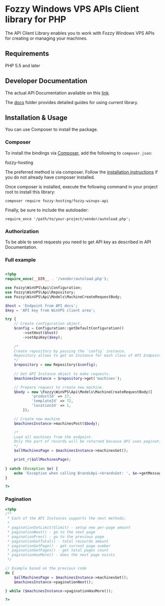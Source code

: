 # Fozzy Windows VPS APIs Client library for PHP

The API Client Library enables you to work with Fozzy Windows VPS APIs for creating or managing your machines.

## Requirements

PHP 5.5 and later

## Developer Documentation

The actual API Documentation available on this [link](https://winvps.fozzy.com/api/v2_docs).

The [docs](docs) folder provides detailed guides for using current library.

## Installation & Usage

You can use Composer to install the package.

### Composer

To install the bindings via [Composer](http://getcomposer.org/), add the following to `composer.json`:

fozzy-hosting


The preferred method is via composer. Follow the [installation instructions](https://getcomposer.org/doc/00-intro.md) if you do not already have composer installed.

Once composer is installed, execute the following command in your project root to install this library:

```
composer require fozzy-hosting/fozzy-winvps-api
```

Finally, be sure to include the autoloader:

```
require_once '/path/to/your-project/vendor/autoload.php';
```

### Authorization

To be able to send requests you need to get API key as described in API Documentation.


### Full example

```php

<?php
require_once(__DIR__ . '/vendor/autoload.php');

use Fozzy\WinVPS\Api\Configuration;
use Fozzy\WinVPS\Api\Repository;
use Fozzy\WinVPS\Api\Models\MachineCreateRequestBody;

$host = 'Endpoint from API docs';
$key = 'API key from WinVPS client area';

try {
    // Create configuration object.
    $config = Configuration::getDefaultConfiguration()
        ->setHost($host)
        ->setApiKey($key);
    
    /*
    Create repository by passing the `config` instance.
    Repository allows to get an Instance for each class of API Endpoints described in docs foler. 
    */
    $repository = new Repository($config);
    
    // Get API Instance object to make requests. 
    $machinesInstance = $repository->get('machines');

    // Prepare request to create new machine.
    $body = new \Fozzy\WinVPS\Api\Models\MachineCreateRequestBody([
            'productId' => 17,
            'templateId' => 72,
            'locationId' => 1,
        ]);

    // Create new machine
    $machinesInstance->machinesPost($body);

    /*
    Load all machines from the endpoint.
    Only the part of records will be returned because API uses pagination
    */  
    $allMachinesPage = $machinesInstance->machinesGet();

    print_r($allMachinesPage);
    
} catch (Exception $e) {
    echo 'Exception when calling BrandsApi->brandsGet: ', $e->getMessage(), PHP_EOL;
}

?>
```

### Pagination

```php
<?php
/**
 * Each of the API Instances supports the next methods:
 *
 * paginationSetLimit($limit) - setup new per-page amount
 * paginationNext() - go to the next page
 * paginationPrev() - go to the previous page
 * paginationGetTotal() - total recourds amount
 * paginationGetPage() - get current page number
 * paginationGetPages() - get total pages count
 * paginationHasMore() - does the next page exists
 */

// Example based on the previous code
do {
    $allMachinesPage = $machinesInstance->machinesGet();
    $machinesInstance->paginationNext();

} while ($machinesInstance->paginationHasMore());

?>
```

